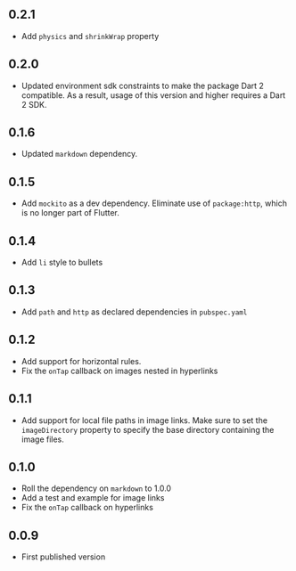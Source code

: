 ## 0.2.1

* Add `physics` and `shrinkWrap` property

## 0.2.0

* Updated environment sdk constraints to make the package
  Dart 2 compatible.  As a result, usage of this version and higher 
  requires a Dart 2 SDK.

## 0.1.6

* Updated `markdown` dependency.

## 0.1.5

* Add `mockito` as a dev dependency. Eliminate use of `package:http`, which
  is no longer part of Flutter.

## 0.1.4

* Add `li` style to bullets 

## 0.1.3

* Add `path` and `http` as declared dependencies in `pubspec.yaml`

## 0.1.2

* Add support for horizontal rules.
* Fix the `onTap` callback on images nested in hyperlinks

## 0.1.1

* Add support for local file paths in image links. Make sure to set the
  `imageDirectory` property to specify the base directory containing the image
  files.

## 0.1.0

* Roll the dependency on `markdown` to 1.0.0
* Add a test and example for image links
* Fix the `onTap` callback on hyperlinks

## 0.0.9

* First published version
